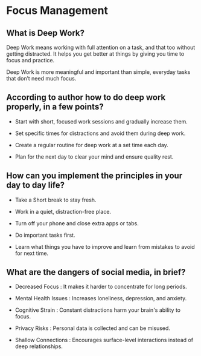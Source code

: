# Focus Management
## What is Deep Work?
Deep Work means working with full attention on a task, and that too without getting distracted.
It helps you get better at things by giving you time to focus and practice.

Deep Work is more meaningful and important than simple, everyday tasks that don’t need much focus.

## According to author how to do deep work properly, in a few points?
* Start with short, focused work sessions and gradually increase them.
* Set specific times for distractions and avoid them during deep work.
* Create a regular routine for deep work at a set time each day.

* Plan for the next day to clear your mind and ensure quality rest.

## How can you implement the principles in your day to day life?
* Take a Short break to stay fresh.
* Work in a quiet, distraction-free place.
* Turn off your phone and close extra apps or tabs.
* Do important tasks first.

* Learn what things you have to improve and learn from mistakes to avoid for next time.

## What are the dangers of social media, in brief?
* Decreased Focus : It makes it harder to concentrate for long periods.

* Mental Health Issues : Increases loneliness, depression, and anxiety.
* Cognitive Strain : Constant distractions harm your brain's ability to focus.
* Privacy Risks : Personal data is collected and can be misused.
* Shallow Connections : Encourages surface-level interactions instead of deep relationships.